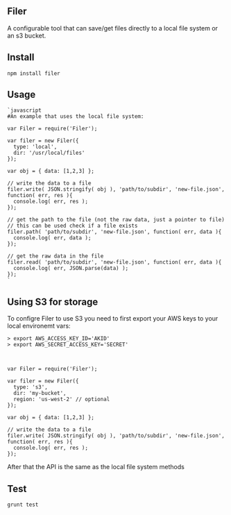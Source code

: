 Filer 
--------------------

A configurable tool that can save/get files directly to a local file system or an s3 bucket. 

## Install 

    npm install filer 

## Usage 

    `javascript
    #An example that uses the local file system:

    var Filer = require('Filer');
    
    var filer = new Filer({
      type: 'local',
      dir: '/usr/local/files'
    });

    var obj = { data: [1,2,3] };

    // write the data to a file 
    filer.write( JSON.stringify( obj ), 'path/to/subdir', 'new-file.json', function( err, res ){
      console.log( err, res );
    });

    // get the path to the file (not the raw data, just a pointer to file)
    // this can be used check if a file exists 
    filer.path( 'path/to/subdir', 'new-file.json', function( err, data ){
      console.log( err, data );
    });

    // get the raw data in the file 
    filer.read( 'path/to/subdir', 'new-file.json', function( err, data ){
      console.log( err, JSON.parse(data) );
    });
    `

## Using S3 for storage 

To configre Filer to use S3 you need to first export your AWS keys to your local environemt vars: 

    > export AWS_ACCESS_KEY_ID='AKID'
    > export AWS_SECRET_ACCESS_KEY='SECRET' 



    var Filer = require('Filer');
    
    var filer = new Filer({
      type: 's3',
      dir: 'my-bucket',
      region: 'us-west-2' // optional
    });

    var obj = { data: [1,2,3] };

    // write the data to a file 
    filer.write( JSON.stringify( obj ), 'path/to/subdir', 'new-file.json', function( err, res ){
      console.log( err, res );
    });

After that the API is the same as the local file system methods 


## Test

    grunt test 
    
